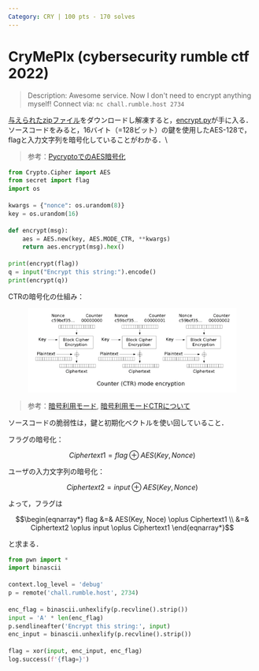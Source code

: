```yaml
---
Category: CRY | 100 pts - 170 solves
---
```


# CryMePlx (cybersecurity rumble ctf 2022)

> Description: Awesome service. Now I don't need to encrypt anything myself!
> Connect via: `nc chall.rumble.host 2734`

[与えられたzipファイル](./given_files/download_cry_intro.zip)をダウンロードし解凍すると，[encrypt.py](./given_files/encrypt.py)が手に入る．\
ソースコードをみると，16バイト（=128ビット）の鍵を使用したAES-128で，flagと入力文字列を暗号化していることがわかる．\
> 参考：[PycryptoでのAES暗号化](https://morioh.com/p/c96bcbf9c28f)

```python
from Crypto.Cipher import AES
from secret import flag
import os

kwargs = {"nonce": os.urandom(8)}
key = os.urandom(16)

def encrypt(msg):
    aes = AES.new(key, AES.MODE_CTR, **kwargs)
    return aes.encrypt(msg).hex()

print(encrypt(flag))
q = input("Encrypt this string:").encode()
print(encrypt(q))
```

CTRの暗号化の仕組み：
<figure><img src="../assets/Ctr_encryption.png" alt=""><figcaption></figcaption></figure>

> 参考：[暗号利用モード](https://ja.wikipedia.org/wiki/%E6%9A%97%E5%8F%B7%E5%88%A9%E7%94%A8%E3%83%A2%E3%83%BC%E3%83%89), [暗号利用モードCTRについて](https://qiita.com/asksaito/items/130863fe9e6a08dcd65d)

ソースコードの脆弱性は，鍵と初期化ベクトルを使い回していること．

フラグの暗号化：

$$Ciphertext1 = flag \oplus AES(Key, Nonce)$$

ユーザの入力文字列の暗号化：

$$Ciphertext2 = input \oplus AES(Key, Nonce)$$

よって，フラグは
```math
\begin{eqnarray*}
flag &=& AES(Key, Noce) \oplus Ciphertext1 \\
&=& Ciphertext2 \oplus input \oplus Ciphertext1
\end{eqnarray*}
```
と求まる．

```python
from pwn import *
import binascii

context.log_level = 'debug'
p = remote('chall.rumble.host', 2734)

enc_flag = binascii.unhexlify(p.recvline().strip())
input = 'A' * len(enc_flag)
p.sendlineafter('Encrypt this string:', input)
enc_input = binascii.unhexlify(p.recvline().strip())

flag = xor(input, enc_input, enc_flag)
log.success(f'{flag=}')
```